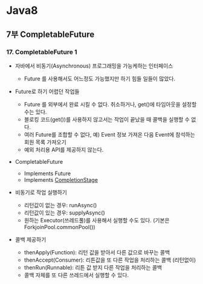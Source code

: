 # Java8
## 7부 CompletableFuture
### 17. CompletableFuture 1

  - 자바에서 비동기(Asynchronous) 프로그래밍을 가능케하는 인터페이스
    - Future 를 사용해서도 어느정도 가능했지만 하기 힘들 일들이 많았다.

  - Future로 하기 어렵던 작업들
    - Future 를 외부에서 완료 시킬 수 없다. 취소하거나, get()에 타임아웃을 설정할 수는 있다.
    - 블로킹 코드(get())를 사용하지 않고서는 작업이 끝났을 때 콜백을 실행할 수 없다.
    - 여러 Future를 조합할 수 없다, 예) Event 정보 가져온 다음 Event에 참석하는 회원 목록 가져오기
    - 예외 처리용 API를 제공하지 않는다.

  - CompletableFuture
    - Implements Future
    - Implements [CompletionStage](https://docs.oracle.com/javase/8/docs/api/java/util/concurrent/CompletionStage.html)

  - 비동기로 작업 실행하기
    - 리턴값이 없는 경우: runAsync()
    - 리턴값이 있는 경우: supplyAsync()
    - 원하는 Executor(쓰레드풀)를 사용해서 실행할 수도 있다. (기본은 ForkjoinPool.commonPool())

  - 콜백 제공하기
    - thenApply(Function): 리턴 값을 받아서 다른 값으로 바꾸는 콜백
    - thenAccept(Consumer): 리튼값을 또 다른 작업을 처리하는 콜백 (리턴없이)
    - thenRun(Runnable): 리튼 값 받지 다른 작업을 처리하는 콜백
    - 콜백 자체를 또 다른 쓰레드에서 실행할 수 있다.
    